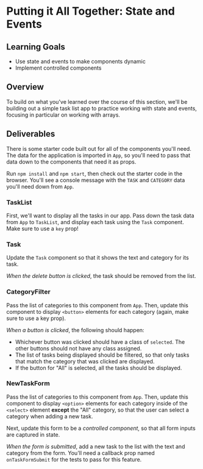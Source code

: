 # Putting it All Together: State and Events

## Learning Goals

- Use state and events to make components dynamic
- Implement controlled components

## Overview

To build on what you've learned over the course of this section, we'll be
building out a simple task list app to practice working with state and events,
focusing in particular on working with arrays.

## Deliverables

There is some starter code built out for all of the components you'll need. The
data for the application is imported in `App`, so you'll need to pass that data
down to the components that need it as props.

Run `npm install` and `npm start`, then check out the starter code in the
browser. You'll see a console message with the `TASK` and `CATEGORY` data you'll
need down from `App`.

### TaskList

First, we'll want to display all the tasks in our app. Pass down the task data
from `App` to `TaskList`, and display each task using the `Task` component. Make
sure to use a `key` prop!

### Task

Update the `Task` component so that it shows the text and category for its task.

_When the delete button is clicked_, the task should be removed from the list.

### CategoryFilter

Pass the list of categories to this component from `App`. Then, update this
component to display `<button>` elements for each category (again, make sure to
use a key prop).

_When a button is clicked_, the following should happen:

- Whichever button was clicked should have a class of `selected`. The other
  buttons should not have any class assigned.
- The list of tasks being displayed should be filtered, so that only tasks that
  match the category that was clicked are displayed.
- If the button for "All" is selected, all the tasks should be displayed.

### NewTaskForm

Pass the list of categories to this component from `App`. Then, update this
component to display `<option>` elements for each category inside of the
`<select>` element **except** the "All" category, so that the user can select a
category when adding a new task.

Next, update this form to be a _controlled component_, so that all form inputs
are captured in state.

_When the form is submitted_, add a new task to the list with the text and
category from the form. You'll need a callback prop named `onTaskFormSubmit` for
the tests to pass for this feature.

